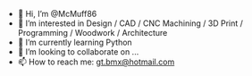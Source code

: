 - 👋 Hi, I’m @McMuff86
- 👀 I’m interested in Design / CAD / CNC Machining / 3D Print / Programming / Woodwork / Architecture
- 🌱 I’m currently learning Python
- 💞️ I’m looking to collaborate on ...
- 📫 How to reach me: gt.bmx@hotmail.com

<!---
McMuff86/McMuff86 is a ✨ special ✨ repository because its `README.md` (this file) appears on your GitHub profile.
You can click the Preview link to take a look at your changes.
--->

